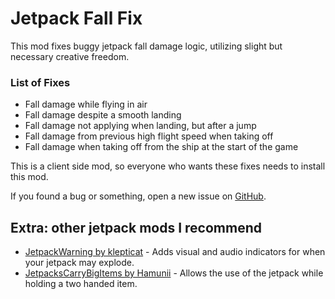 # Jetpack Fall Fix

This mod fixes buggy jetpack fall damage logic, utilizing slight but necessary creative freedom.

### List of Fixes

- Fall damage while flying in air
- Fall damage despite a smooth landing
- Fall damage not applying when landing, but after a jump
- Fall damage from previous high flight speed when taking off
- Fall damage when taking off from the ship at the start of the game

This is a client side mod, so everyone who wants these fixes needs to install this mod.

If you found a bug or something, open a new issue on [GitHub](https://github.com/Hamunii/JetpackFallFix/issues).

## Extra: other jetpack mods I recommend
- [JetpackWarning by klepticat](https://thunderstore.io/c/lethal-company/p/klepticat/JetpackWarning/) - Adds visual and audio indicators for when your jetpack may explode.
- [JetpacksCarryBigItems by Hamunii](https://thunderstore.io/c/lethal-company/p/Hamunii/JetpacksCarryBigItems/) - Allows the use of the jetpack while holding a two handed item.